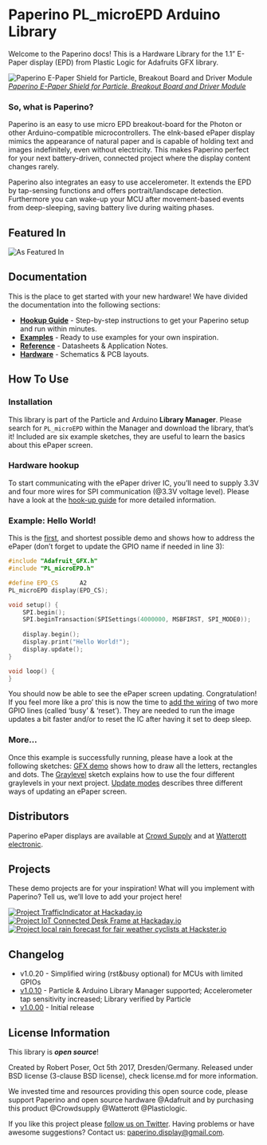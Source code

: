 Paperino PL_microEPD Arduino Library
===============================================================

Welcome to the Paperino docs! This is a Hardware Library for the 1.1” E-Paper display (EPD) from Plastic Logic for Adafruits GFX library. 


![Paperino E-Paper Shield for Particle, Breakout Board and Driver Module](https://user-images.githubusercontent.com/21104467/29744828-50b878b2-8aad-11e7-8448-8b2f45289c4c.png)  
[*Paperino E-Paper Shield for Particle, Breakout Board and Driver Module*](https://www.crowdsupply.com/robert-poser/paperino)

### So, what is Paperino?

Paperino is an easy to use micro EPD breakout-board for the Photon or other Arduino-compatible microcontrollers. The eInk-based ePaper display mimics the appearance of natural paper and is capable of holding text and images indefinitely, even without electricity. This makes Paperino perfect for your next battery-driven, connected project where the display content changes rarely.

Paperino also integrates an easy to use accelerometer. It extends the EPD by tap-sensing functions and offers portrait/landscape detection. Furthermore you can wake-up your MCU after movement-based events from deep-sleeping, saving battery live during waiting phases.


Featured In
-------------------
![As Featured In](https://user-images.githubusercontent.com/21104467/29744858-a7aaefba-8aad-11e7-8f06-d41a8eaac7fb.png)

Documentation
--------------
This is the place to get started with your new hardware! We have divided the documentation into the following sections:


* **[Hookup Guide](https://robpo.github.io/Paperino/)** - Step-by-step instructions to get your Paperino setup and run within minutes.
* **[Examples](https://robpo.github.io/Paperino/exampleHelloWorld/)** - Ready to use examples for your own inspiration.
* **[Reference](https://github.com/RobPo/Paperino/tree/gh-pages/datasheets)** - Datasheets & Application Notes.
* **[Hardware](https://github.com/RobPo/Paperino/tree/gh-pages/hardware)** - Schematics & PCB layouts.


How To Use
-------------------

### Installation

This library is part of the Particle and Arduino **Library Manager**. Please search for `PL_microEPD` within the Manager and download the library, that’s it! Included are six example sketches, they are useful to learn the basics about this ePaper screen.

### Hardware hookup

To start communicating with the ePaper driver IC, you’ll need to supply 3.3V and four more wires for SPI communication (@3.3V voltage level). Please have a look at the [hook-up guide](https://robpo.github.io/Paperino/) for more detailed information. 

### Example: Hello World!

This is the [first](https://robpo.github.io/Paperino/exampleHelloWorld/), and shortest possible demo and shows how to address the ePaper (don’t forget to update the GPIO name if needed in line 3):


```cpp
#include "Adafruit_GFX.h"
#include "PL_microEPD.h"

#define EPD_CS      A2
PL_microEPD display(EPD_CS);  

void setup() {  
    SPI.begin();                    
    SPI.beginTransaction(SPISettings(4000000, MSBFIRST, SPI_MODE0));
  
    display.begin();                
    display.print("Hello World!");
    display.update();               
}

void loop() {              
}
```

You should now be able to see the ePaper screen updating. Congratulation! If you feel more like a pro’ this is now the time to [add the wiring](https://robpo.github.io/Paperino/) of two more GPIO lines (called ‘busy’ & ‘reset’). They are needed to run the image updates a bit faster and/or to reset the IC after having it set to deep sleep.


### More…

Once this example is successfully running, please have a look at the following sketches: [GFX demo](https://robpo.github.io/Paperino/exampleGFXdemo/) shows how to draw all the letters, rectangles and dots. The [Graylevel](https://robpo.github.io/Paperino/example4GLs/) sketch explains how to use the four different graylevels in your next project. [Update modes](https://robpo.github.io/Paperino/exampleUpdateMode/) describes three different ways of updating an ePaper screen.

Distributors
-------------------
Paperino ePaper displays are available at [Crowd Supply](https://www.crowdsupply.com/robert-poser/paperino) and at [Watterott electronic](http://www.watterott.com/de/Paperino-A-micro-ePaper-with-accelerometer).

Projects
-------------------
These demo projects are for your inspiration! What will you implement with Paperino? Tell us, we’ll love to add your project here!


[![Project TrafficIndicator at Hackaday.io](https://user-images.githubusercontent.com/21104467/29744843-761172a8-8aad-11e7-8e60-a01fffbf1ea6.png)](https://hackaday.io/project/22002-trafficindicator-between-workhome-or-vice-versa) 
[![Project IoT Connected Desk Frame at Hackaday.io](https://user-images.githubusercontent.com/21104467/29744849-891f23a4-8aad-11e7-8b91-d1db8494546d.png)](https://hackaday.io/project/21638-iot-connected-picturedesk-frame) 
[![Project local rain forecast for fair weather cyclists at Hackster.io](https://user-images.githubusercontent.com/21104467/29744854-98f1e4b0-8aad-11e7-8356-7e5f55b207e4.png)](https://www.hackster.io/robert-poser/epaper-based-local-rain-forecast-for-fair-weather-cyclists-cb168c)  

Changelog
-------------------
- v1.0.20 - Simplified wiring (rst&busy optional) for MCUs with limited GPIOs
- [v1.0.10](https://github.com/RobPo/Paperino/archive/v1.0.10.zip) -  Particle & Arduino Library Manager supported; Accelerometer tap sensitivity increased; Library verified by Particle
- [v1.0.00](https://github.com/RobPo/Paperino/archive/v1.0.06.zip) - Initial release


License Information
-------------------

This library is _**open source**_!

Created by Robert Poser, Oct 5th 2017, Dresden/Germany. Released under BSD license (3-clause BSD license), check license.md for more information.

We invested time and resources providing this open source code, please support Paperino and 
open source hardware @Adafruit and by purchasing this product @Crowdsupply @Watterott @Plasticlogic.

If you like this project please [follow us on Twitter](https://twitter.com/paperino_io).
Having problems or have awesome suggestions? Contact us: paperino.display@gmail.com.

